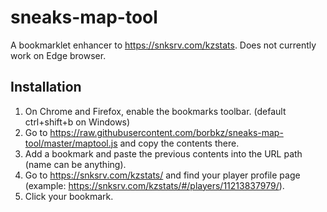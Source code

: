 # sneaks-map-tool
A bookmarklet enhancer to https://snksrv.com/kzstats. Does not currently work on Edge browser.

## Installation
1. On Chrome and Firefox, enable the bookmarks toolbar. (default ctrl+shift+b on Windows)
2. Go to  https://raw.githubusercontent.com/borbkz/sneaks-map-tool/master/maptool.js and copy the contents there.
3. Add a bookmark and paste the previous contents into the URL path (name can be anything).
4. Go to https://snksrv.com/kzstats/ and find your player profile page (example: https://snksrv.com/kzstats/#/players/11213837979/).
5.  Click your bookmark.

